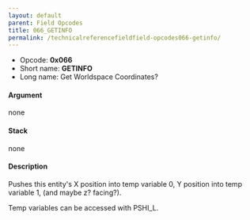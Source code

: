 ```yaml
---
layout: default
parent: Field Opcodes
title: 066_GETINFO
permalink: /technicalreferencefieldfield-opcodes066-getinfo/
---
```


-   Opcode: **0x066**
-   Short name: **GETINFO**
-   Long name: Get Worldspace Coordinates?

#### Argument

none

#### Stack

none

#### Description

Pushes this entity's X position into temp variable 0, Y position into temp variable 1, (and maybe z? facing?).

Temp variables can be accessed with PSHI\_L.
